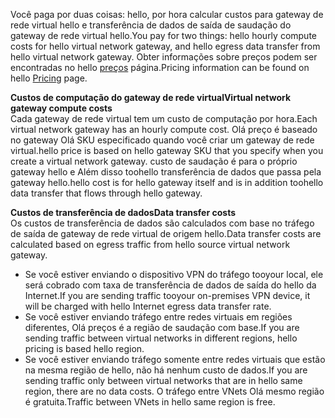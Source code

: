 <span data-ttu-id="ab776-101">Você paga por duas coisas: hello, por hora calcular custos para gateway de rede virtual hello e transferência de dados de saída de saudação do gateway de rede virtual hello.</span><span class="sxs-lookup"><span data-stu-id="ab776-101">You pay for two things: hello hourly compute costs for hello virtual network gateway, and hello egress data transfer from hello virtual network gateway.</span></span> <span data-ttu-id="ab776-102">Obter informações sobre preços podem ser encontradas no hello [preços](https://azure.microsoft.com/pricing/details/vpn-gateway) página.</span><span class="sxs-lookup"><span data-stu-id="ab776-102">Pricing information can be found on hello [Pricing](https://azure.microsoft.com/pricing/details/vpn-gateway) page.</span></span>

<span data-ttu-id="ab776-103">**Custos de computação do gateway de rede virtual**</span><span class="sxs-lookup"><span data-stu-id="ab776-103">**Virtual network gateway compute costs**</span></span><br><span data-ttu-id="ab776-104">Cada gateway de rede virtual tem um custo de computação por hora.</span><span class="sxs-lookup"><span data-stu-id="ab776-104">Each virtual network gateway has an hourly compute cost.</span></span> <span data-ttu-id="ab776-105">Olá preço é baseado no gateway Olá SKU especificado quando você criar um gateway de rede virtual.</span><span class="sxs-lookup"><span data-stu-id="ab776-105">hello price is based on hello gateway SKU that you specify when you create a virtual network gateway.</span></span> <span data-ttu-id="ab776-106">custo de saudação é para o próprio gateway hello e Além disso toohello transferência de dados que passa pela gateway hello.</span><span class="sxs-lookup"><span data-stu-id="ab776-106">hello cost is for hello gateway itself and is in addition toohello data transfer that flows through hello gateway.</span></span>

<span data-ttu-id="ab776-107">**Custos de transferência de dados**</span><span class="sxs-lookup"><span data-stu-id="ab776-107">**Data transfer costs**</span></span><br><span data-ttu-id="ab776-108">Os custos de transferência de dados são calculados com base no tráfego de saída de gateway de rede virtual de origem hello.</span><span class="sxs-lookup"><span data-stu-id="ab776-108">Data transfer costs are calculated based on egress traffic from hello source virtual network gateway.</span></span>

* <span data-ttu-id="ab776-109">Se você estiver enviando o dispositivo VPN do tráfego tooyour local, ele será cobrado com taxa de transferência de dados de saída do hello da Internet.</span><span class="sxs-lookup"><span data-stu-id="ab776-109">If you are sending traffic tooyour on-premises VPN device, it will be charged with hello Internet egress data transfer rate.</span></span>
* <span data-ttu-id="ab776-110">Se você estiver enviando tráfego entre redes virtuais em regiões diferentes, Olá preços é a região de saudação com base.</span><span class="sxs-lookup"><span data-stu-id="ab776-110">If you are sending traffic between virtual networks in different regions, hello pricing is based hello region.</span></span>
* <span data-ttu-id="ab776-111">Se você estiver enviando tráfego somente entre redes virtuais que estão na mesma região de hello, não há nenhum custo de dados.</span><span class="sxs-lookup"><span data-stu-id="ab776-111">If you are sending traffic only between virtual networks that are in hello same region, there are no data costs.</span></span> <span data-ttu-id="ab776-112">O tráfego entre VNets Olá mesmo região é gratuita.</span><span class="sxs-lookup"><span data-stu-id="ab776-112">Traffic between VNets in hello same region is free.</span></span>


